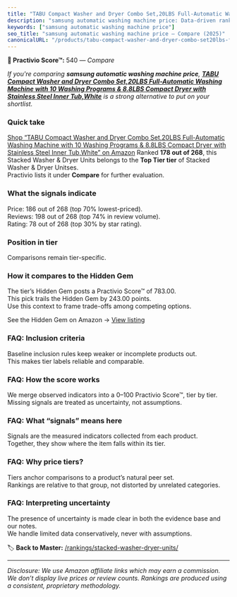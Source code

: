 ```yaml
---
title: "TABU Compact Washer and Dryer Combo Set,20LBS Full-Automatic Washing Machine with 10 Washing Programs & 8.8LBS Compact Dryer with Stainless Steel Inner Tub,White"
description: "samsung automatic washing machine price: Data-driven ranking using the Practivio Score™. Positioned by quality, value, demand, findability, momentum."
keywords: ["samsung automatic washing machine price"]
seo_title: "samsung automatic washing machine price — Compare (2025)"
canonicalURL: "/products/tabu-compact-washer-and-dryer-combo-set20lbs-full-automatic-washing-machine-with-10-washing-programs-88lbs-compact-dryer-with-stainless-steel-inner-tubwhite-B0FC5SQPQP/"
---
```


**🛒 Practivio Score™:** 540 — _Compare_


*If you're comparing **samsung automatic washing machine price**, **[TABU Compact Washer and Dryer Combo Set,20LBS Full-Automatic Washing Machine with 10 Washing Programs & 8.8LBS Compact Dryer with Stainless Steel Inner Tub,White](https://www.amazon.com/dp/B0FC5SQPQP?tag=practivio-20)** is a strong alternative to put on your shortlist.*
### Quick take
[Shop “TABU Compact Washer and Dryer Combo Set,20LBS Full-Automatic Washing Machine with 10 Washing Programs & 8.8LBS Compact Dryer with Stainless Steel Inner Tub,White” on Amazon](https://www.amazon.com/dp/B0FC5SQPQP?tag=practivio-20)
Ranked **178 out of 268**, this Stacked Washer & Dryer Units belongs to the **Top Tier tier** of Stacked Washer & Dryer Unitses.  
Practivio lists it under **Compare** for further evaluation.

### What the signals indicate
Price: 186 out of 268 (top 70% lowest-priced).  
Reviews: 198 out of 268 (top 74% in review volume).  
Rating: 78 out of 268 (top 30% by star rating).  

### Position in tier
Comparisons remain tier-specific.

### How it compares to the Hidden Gem
The tier’s Hidden Gem posts a Practivio Score™ of 783.00.  
This pick trails the Hidden Gem by 243.00 points.  
Use this context to frame trade-offs among competing options.  

See the Hidden Gem on Amazon → [View listing](https://www.amazon.com/dp/B0D4282T95?tag=practivio-20)

### FAQ: Inclusion criteria
Baseline inclusion rules keep weaker or incomplete products out.  
This makes tier labels reliable and comparable.

### FAQ: How the score works
We merge observed indicators into a 0–100 Practivio Score™, tier by tier.  
Missing signals are treated as uncertainty, not assumptions.

### FAQ: What “signals” means here
Signals are the measured indicators collected from each product.  
Together, they show where the item falls within its tier.

### FAQ: Why price tiers?
Tiers anchor comparisons to a product’s natural peer set.  
Rankings are relative to that group, not distorted by unrelated categories.

### FAQ: Interpreting uncertainty
The presence of uncertainty is made clear in both the evidence base and our notes.  
We handle limited data conservatively, never with assumptions.

<!-- Missing template for Compare/CompareWithinPriceClass -->


🏷️ **Back to Master:** [/rankings/stacked-washer-dryer-units/](/rankings/stacked-washer-dryer-units/)

---
_Disclosure: We use Amazon affiliate links which may earn a commission. We don’t display live prices or review counts. Rankings are produced using a consistent, proprietary methodology._
